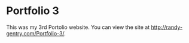 # Portfolio 3

This was my 3rd Portolio website. You can view the site at http://randy-gentry.com/Portfolio-3/.
